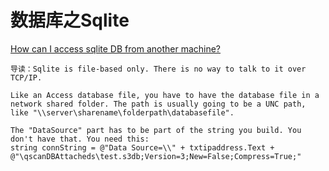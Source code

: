 # 数据库之Sqlite
[How can I access sqlite DB from another machine?](https://www.codeproject.com/Questions/1166694/How-can-I-access-sqlite-DB-from-another-machine)
```
导读：Sqlite is file-based only. There is no way to talk to it over TCP/IP.

Like an Access database file, you have to have the database file in a network shared folder. The path is usually going to be a UNC path, like "\\server\sharename\folderpath\databasefile".

The "DataSource" part has to be part of the string you build. You don't have that. You need this:
string connString = @"Data Source=\\" + txtipaddress.Text + @"\qscanDBAttacheds\test.s3db;Version=3;New=False;Compress=True;"
```